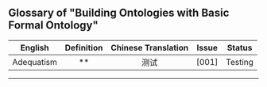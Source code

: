 ## Glossary of "Building Ontologies with Basic Formal Ontology"

**English**|**Definition**|**Chinese Translation**|**Issue**|**Status**
:-----:|:-----:|:-----:|:-----:|:-----:
Adequatism|**|测试|[001]|Testing


*******************
[1]:https://github.com/biomedontology/TermChinesetranslation/issues/1

